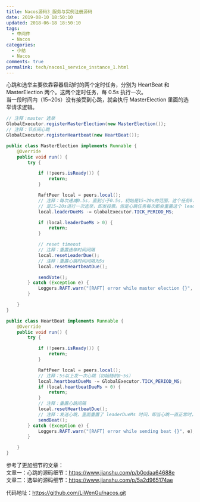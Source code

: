 ```yaml
---
title: Nacos源码3_服务与实例注册源码
date: 2019-08-10 18:50:10
updated: 2018-06-18 18:50:10
tags:
  - 中间件
  - Nacos
categories: 
  - 小结
  - Nacos
comments: true
permalink: tech/nacos1_service_instance_1.html    
---
```


心跳和选举主要依靠容器启动时的两个定时任务，分别为 HeartBeat 和 MasterElection 两个。这两个定时任务，每 0.5s 执行一次。  
当一段时间内（15~20s）没有接受到心跳，就会执行 MasterElection 里面的选举请求逻辑。  
```java
// 注释：master 选举
GlobalExecutor.registerMasterElection(new MasterElection());
// 注释：节点间心跳
GlobalExecutor.registerHeartbeat(new HeartBeat());

public class MasterElection implements Runnable {
    @Override
    public void run() {
        try {

            if (!peers.isReady()) {
                return;
            }

            RaftPeer local = peers.local();
            // 注释：每次递减0.5s，直到小于0.5s，初始是15~20s的范围，这个任务0.5s执行一次，说明选举在没心跳最坏的情况
            // 是15~20s进行一次选举，即发投票。但是心跳任务每次都会重置这个 leaderDueMs 为 15s
            local.leaderDueMs -= GlobalExecutor.TICK_PERIOD_MS;

            if (local.leaderDueMs > 0) {
                return;
            }

            // reset timeout
            // 注释：重置选举时间间隔
            local.resetLeaderDue();
            // 注释：重置心跳时间间隔为5s
            local.resetHeartbeatDue();

            sendVote();
        } catch (Exception e) {
            Loggers.RAFT.warn("[RAFT] error while master election {}", e);
        }

    }
}

public class HeartBeat implements Runnable {
    @Override
    public void run() {
        try {

            if (!peers.isReady()) {
                return;
            }

            RaftPeer local = peers.local();
            // 注释：5s以上发一次心跳（初始随机0~5s）
            local.heartbeatDueMs -= GlobalExecutor.TICK_PERIOD_MS;
            if (local.heartbeatDueMs > 0) {
                return;
            }
            // 注释：重置心跳间隔
            local.resetHeartbeatDue();
            // 注释：发送心跳，里面重置了 leaderDueMs 时间，即当心跳一直正常时，不会发起master选举
            sendBeat();
        } catch (Exception e) {
            Loggers.RAFT.warn("[RAFT] error while sending beat {}", e);
        }

    }
}
```

参考了更加细节的文章：  
文章一：心跳的源码细节：https://www.jianshu.com/p/b0cdaa64688e    
文章二：选举的源码细节：https://www.jianshu.com/p/5a2d965174ae  

代码地址：https://github.com/LiWenGu/nacos.git